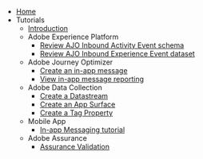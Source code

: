 <!-- Documentation/tutorials/_sidebar.md -->

- [Home](/)
- Tutorials
    - [Introduction](/tutorials/README.md)
    - Adobe Experience Platform
        - [Review AJO Inbound Activity Event schema](/tutorials/aep/ajo-schema.md)
        - [Review AJO Inbound Experience Event dataset](/tutorials/aep/ajo-dataset.md)
    - Adobe Journey Optimizer
        - [Create an in-app message](/tutorials/ajo/create-iam.md)
        - [View in-app message reporting](/tutorials/ajo/iam-reporting.md)
    - Adobe Data Collection
        - [Create a Datastream](/tutorials/dc/create-datastream.md)
        - [Create an App Surface](/tutorials/dc/create-surface.md)
        - [Create a Tag Property](/tutorials/dc/create-tag-property.md)
    - Mobile App
        - [In-app Messaging tutorial](/tutorials/app/iam-tutorial-app.md)
    - Adobe Assurance
        - [Assurance Validation](/tutorials/assurance/assurance-validation.md)
